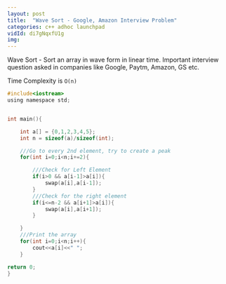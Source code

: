 ```yaml
---
layout: post
title:  "Wave Sort - Google, Amazon Interview Problem"
categories: c++ adhoc launchpad
vidId: di7gNqxfU1g
img: 
---
```

Wave Sort - Sort an array in wave form in linear time. Important interview question asked in companies like Google, Paytm, Amazon, GS etc.




Time Complexity is `O(n)`
```c
#include<iostream>
using namespace std;


int main(){

    int a[] = {0,1,2,3,4,5};
    int n = sizeof(a)/sizeof(int);

    ///Go to every 2nd element, try to create a peak
    for(int i=0;i<n;i+=2){

        ///Check for Left Element
        if(i>0 && a[i-1]>a[i]){
            swap(a[i],a[i-1]);
        }
        ///Check for the right element
        if(i<=n-2 && a[i+1]>a[i]){
            swap(a[i],a[i+1]);
        }

    }
    ///Print the array
    for(int i=0;i<n;i++){
        cout<<a[i]<<" ";
    }

return 0;
}





```
